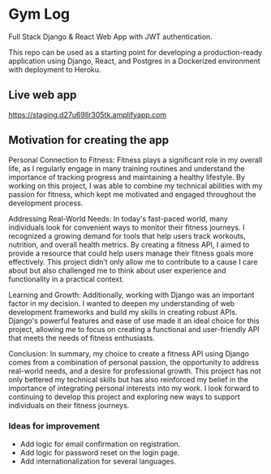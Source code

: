 # Gym Log

Full Stack Django & React Web App with JWT authentication.

This repo can be used as a starting point for developing a production-ready application using Django, React, and
Postgres in a Dockerized environment with deployment to Heroku.

## Live web app
https://staging.d27u69llr305tk.amplifyapp.com

## Motivation for creating the app

Personal Connection to Fitness: Fitness plays a significant role in my overall life, as I regularly engage in many training routines and understand the importance of tracking progress and maintaining a healthy lifestyle. By working on this project, I was able to combine my technical abilities with my passion for fitness, which kept me motivated and engaged throughout the development process.

Addressing Real-World Needs: In today's fast-paced world, many individuals look for convenient ways to monitor their fitness journeys. I recognized a growing demand for tools that help users track workouts, nutrition, and overall health metrics. By creating a fitness API, I aimed to provide a resource that could help users manage their fitness goals more effectively. This project didn’t only allow me to contribute to a cause I care about but also challenged me to think about user experience and functionality in a practical context.

Learning and Growth: Additionally, working with Django was an important factor in my decision. I wanted to deepen my understanding of web development frameworks and build my skills in creating robust APIs. Django's powerful features and ease of use made it an ideal choice for this project, allowing me to focus on creating a functional and user-friendly API that meets the needs of fitness enthusiasts.

Conclusion: In summary, my choice to create a fitness API using Django comes from a combination of personal passion, the opportunity to address real-world needs, and a desire for professional growth. This project has not only bettered my technical skills but has also reinforced my belief in the importance of integrating personal interests into my work. I look forward to continuing to develop this project and exploring new ways to support individuals on their fitness journeys.


### Ideas for improvement

- Add logic for email confirmation on registration.
- Add logic for password reset on the login page.
- Add internationalization for several languages.
